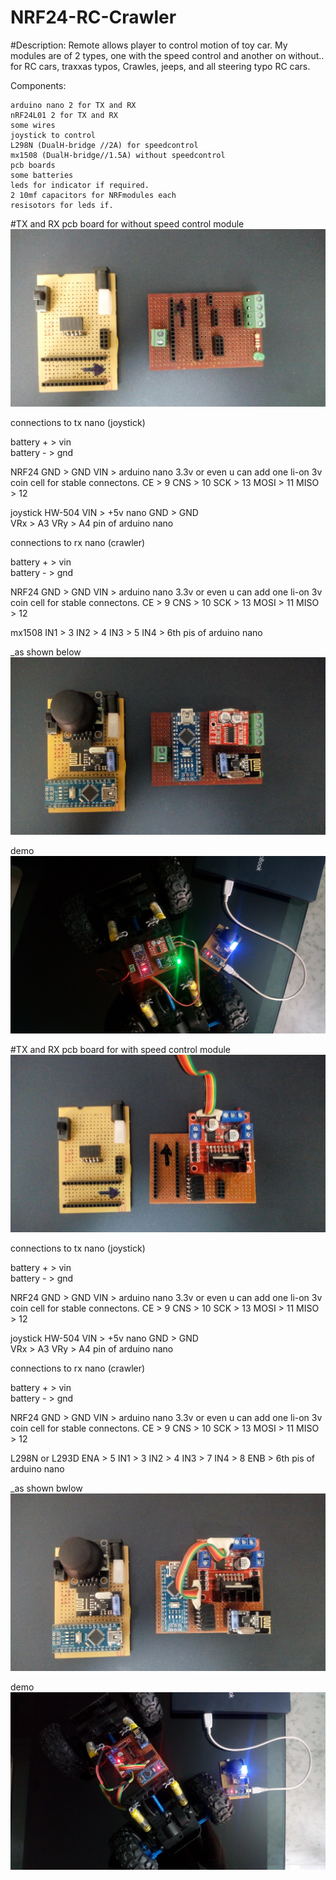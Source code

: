 # NRF24-RC-Crawler

#Description: Remote allows player to control motion of toy car. My modules are of 2 types, one with the speed control and another on without..
for RC cars, traxxas typos, Crawles, jeeps, and all steering typo RC cars.

Components:

    arduino nano 2 for TX and RX
    nRF24L01 2 for TX and RX
    some wires
    joystick to control
    L298N (DualH-bridge //2A) for speedcontrol
    mx1508 (DualH-bridge//1.5A) without speedcontrol
    pcb boards 
    some batteries
    leds for indicator if required.
    2 10mf capacitors for NRFmodules each
    resisotors for leds if.
    
 
 #TX and RX pcb board for without speed control module
 ![Alt text](pics/3.jpg)
 
 connections to tx nano (joystick)
 
 battery + > vin  
 battery - > gnd
 
 NRF24
 GND    >  GND
 VIN    > arduino nano 3.3v or even u can add one li-on 3v coin cell for stable connectons.
 CE     >   9
 CNS    >  10
 SCK    >  13
 MOSI   > 11
 MISO   > 12
 
 joystick HW-504
 VIN    > +5v nano
 GND    > GND    
 VRx    > A3
 VRy    > A4 pin of arduino nano
 


connections to rx nano (crawler)
 
 battery + > vin  
 battery - > gnd
 
 NRF24
 GND    >  GND
 VIN    > arduino nano 3.3v or even u can add one li-on 3v coin cell for stable connectons.
 CE     >   9
 CNS    >  10
 SCK    >  13
 MOSI   > 11
 MISO   > 12
 
 mx1508
 IN1    >  3
 IN2    >  4
 IN3    >  5
 IN4    >  6th pis of arduino nano
 
 _as shown below
 ![Alt text](pics/2.jpg)  
 
 demo
 ![Alt text](pics/6.jpg)  
 
 #TX and RX pcb board for with speed control module
 ![Alt text](pics/4.jpg)  
 
  connections to tx nano (joystick)
 
 battery + > vin  
 battery - > gnd
 
 NRF24
 GND    >  GND
 VIN    > arduino nano 3.3v or even u can add one li-on 3v coin cell for stable connectons.
 CE     >   9
 CNS    >  10
 SCK    >  13
 MOSI   > 11
 MISO   > 12
 
 joystick HW-504
 VIN    > +5v nano
 GND    > GND    
 VRx    > A3
 VRy    > A4 pin of arduino nano
 


connections to rx nano (crawler)
 
 battery + > vin  
 battery - > gnd
 
 NRF24
 GND    >  GND
 VIN    > arduino nano 3.3v or even u can add one li-on 3v coin cell for stable connectons.
 CE     >   9
 CNS    >  10
 SCK    >  13
 MOSI   > 11
 MISO   > 12
 
 L298N or L293D
 ENA    >  5
 IN1    >  3
 IN2    >  4
 IN3    >  7
 IN4    >  8
 ENB    >  6th pis of arduino nano
 
 
 _as shown bwlow
 ![Alt text](pics/1.jpg)  
 
 demo
 ![Alt text](pics/5.jpg)  
  
    
    
